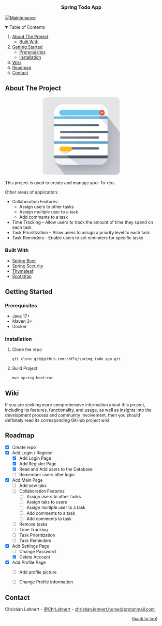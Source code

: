<div align="center">
<h3 align="center">Spring Todo App</h3>
</div>

[![Maintenance](https://img.shields.io/badge/Maintained%3F-yes-green.svg)](https://github.com/chfle/spring_todo_app/graphs/commit-activity)

<!-- TABLE OF CONTENTS -->
<details open=true>
  <summary>Table of Contents</summary>
  <ol>
    <li>
      <a href="#about-the-project">About The Project</a>
      <ul>
        <li><a href="#built-with">Built With</a></li>
      </ul>
    </li>
    <li>
      <a href="#getting-started">Getting Started</a>
      <ul>
        <li><a href="#prerequisites">Prerequisites</a></li>
        <li><a href="#installation">Installation</a></li>
      </ul>
    </li>
    <li><a href="#wiki">Wiki</a></li>
    <li><a href="#roadmap">Roadmap</a></li>
    <li><a href="#contact">Contact</a></li>
  </ol>
</details>

<!-- ABOUT THE PROJECT -->
## About The Project

<p align="center">
<img src="readme/images/app.png" alt="project image">
</p>

 This project is used to create and manage your To-dos
 
 Other areas of application:
 
- Collaboration Features:
  - Assign users to other tasks
  - Assign multiple user to a task
  - Add comments to a task
- Time Tracking – Allow users to track the amount of time they spend on each task
- Task Prioritization – Allow users to assign a priority level to each task
- Task Reminders - Enable users to set reminders for specific tasks

### Built With

* [Spring Boot](https://spring.io/projects/spring-boot)
* [Spring Security](https://spring.io/projects/spring-security)
* [Thymeleaf](https://www.thymeleaf.org/)
* [Bootstrap](https://getbootstrap.com/docs/5.0/getting-started/introduction/)

<!-- GETTING STARTED -->
## Getting Started

### Prerequisites

* Java 17+
* Maven 3+
* Docker

### Installation


1. Clone the repo
   ```sh
   git clone git@github.com:chfle/spring_todo_app.git
   ```
2. Build Project
   ```sh
   mvn spring-boot:run
   
## Wiki

If you are seeking more comprehensive information about this project, including its features, functionality, and usage, as well as insights into the development process and community involvement, then you should definitely read its corresponding GitHub project wiki
  
## Roadmap

- [X] Create repo
- [X] Add Login / Register
  - [X] Add Login Page
  - [X] Add Register Page
  - [X] Read and Add users to the Database
  - [ ] Remember users after login
- [X] Add Main Page
  - [ ] Add new taks
  - [ ] Collaboration Features
    - [ ] Assign users to other tasks
    - [ ] Assign taks to users
    - [ ] Assign multiple user to a task
    - [ ] Add comments to a task
    - [ ] Add comments to task
  - [ ] Remove tasks
  - [ ] Time Tracking 
  - [ ] Task Prioritization 
  - [ ] Task Reminders 
- [X] Add Settings Page
  - [ ] Change Password
  - [x] Delete Account
- [X] Add Profile Page
  - [ ] Add profile picture
  - [ ] Change Profile information


<!-- CONTACT -->
## Contact

Christian Lehnert - [@ChrLehnert](https://twitter.com/ChrLehnert) - <a href="mailto:christian.lehnert.home@protonmail.com">christian.lehnert.home@protonmail.com</a>

<p align="right">(<a href="#top">back to top</a>)</p>
